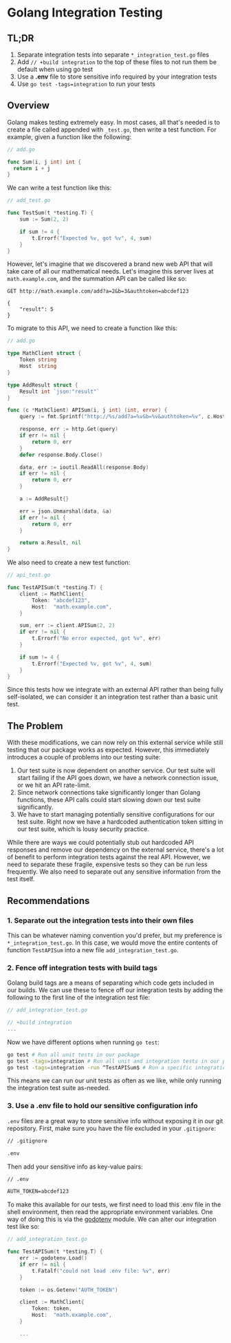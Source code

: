 # Golang Integration Testing

## TL;DR

1. Separate integration tests into separate `*_integration_test.go` files
2. Add `// +build integration` to the top of these files to not run them be default when using go test
3. Use a **.env** file to store sensitive info required by your integration tests
4. Use `go test -tags=integration` to run your tests

## Overview

Golang makes testing extremely easy. In most cases, all that's needed is to create a file called appended with `_test.go`, then write a test function. For example, given a function like the following:


```go
// add.go

func Sum(i, j int) int {
  return i + j
}
```

We can write a test function like this:

```go
// add_test.go

func TestSum(t *testing.T) {
    sum := Sum(2, 2)

    if sum != 4 {
        t.Errorf("Expected %v, got %v", 4, sum)
    }
}
```

However, let's imagine that we discovered a brand new web API that will take care of all our mathematical needs. Let's imagine this server lives at `math.example.com`, and the summation API can be called like so:

```
GET http://math.example.com/add?a=2&b=3&authtoken=abcdef123

{
    "result": 5
}
```

To migrate to this API, we need to create a function like this:

```go
// add.go

type MathClient struct {
    Token string
    Host  string
}

type AddResult struct {
    Result int `json:"result"`
}

func (c *MathClient) APISum(i, j int) (int, error) {
    query := fmt.Sprintf("http://%s/add?a=%v&b=%v&authtoken=%v", c.Host, i, j, c.Token)

    response, err := http.Get(query)
    if err != nil {
        return 0, err
    }
    defer response.Body.Close()

    data, err := ioutil.ReadAll(response.Body)
    if err != nil {
        return 0, err
    }

    a := AddResult{}

    err = json.Unmarshal(data, &a)
    if err != nil {
        return 0, err
    }

    return a.Result, nil
}
```

We also need to create a new test function:

```go
// api_test.go

func TestAPISum(t *testing.T) {
    client := MathClient{
        Token: "abcdef123",
        Host:  "math.example.com",
    }

    sum, err := client.APISum(2, 2)
    if err != nil {
        t.Errorf("No error expected, got %v", err)
    }

    if sum != 4 {
        t.Errorf("Expected %v, got %v", 4, sum)
    }
}
```

Since this tests how we integrate with an external API rather than being fully self-isolated, we can consider it an integration test rather than a basic unit test.

## The Problem

With these modifications, we can now rely on this external service while still testing that our package works as expected. However, this immediately introduces a couple of problems into our testing suite:

1. Our test suite is now dependent on another service. Our test suite will start failing if the API goes down, we have a network connection issue, or we hit an API rate-limit.
2. Since network connections take significantly longer than Golang functions, these API calls could start slowing down our test suite significantly.
3. We have to start managing potentially sensitive configurations for our test suite. Right now we have a hardcoded authentication token sitting in our test suite, which is lousy security practice.

While there are ways we could potentially stub out hardcoded API responses and remove our dependency on the external service, there's a lot of benefit to perform integration tests against the real API. However, we need to separate these fragile, expensive tests so they can be run less frequently. We also need to separate out any sensitive information from the test itself.

## Recommendations

### 1. Separate out the integration tests into their own files

This can be whatever naming convention you'd prefer, but my preference is `*_integration_test.go`. In this case, we would move the entire contents of function `TestAPISum` into a new file `add_integration_test.go`.

### 2. Fence off integration tests with build tags

Golang build tags are a means of separating which code gets included in our builds. We can use these to fence off our integration tests by adding the following to the first line of the integration test file:

```go
// add_integration_test.go

// +build integration
...
```

Now we have different options when running `go test`:

```bash
go test # Run all unit tests in our package
go test -tags=integration # Run all unit and integration tests in our package
go test -tags=integration -run ^TestAPISum$ # Run a specific integration test
```

This means we can run our unit tests as often as we like, while only running the integration test suite as-needed.

### 3. Use a .env file to hold our sensitive configuration info

`.env` files are a great way to store sensitive info without exposing it in our git repository. First, make sure you have the file excluded in your `.gitignore`:

```txt
// .gitignore

.env
```

Then add your sensitive info as key-value pairs:

```txt
// .env

AUTH_TOKEN=abcdef123
```

To make this available for our tests, we first need to load this .env file in the shell environment, then read the appropriate environment variables. One way of doing this is via the [godotenv](github.com/joho/godotenv) module. We can alter our integration test like so:

```go
// add_integration_test.go

func TestAPISum(t *testing.T) {
    err := godotenv.Load()
    if err != nil {
        t.Fatalf("could not load .env file: %v", err)
    }

    token := os.Getenv("AUTH_TOKEN")

    client := MathClient{
        Token: token,
        Host:  "math.example.com",
    }

    ...
```
